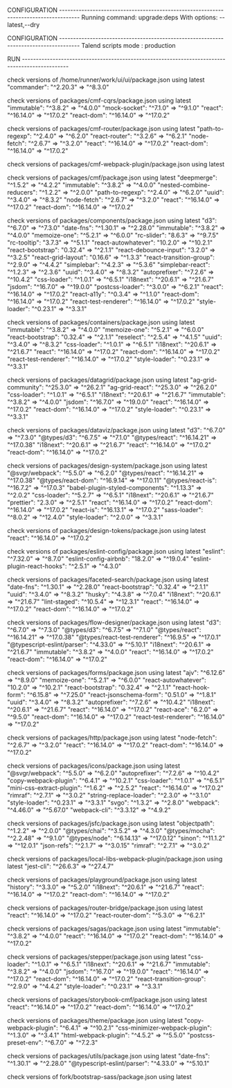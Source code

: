 
CONFIGURATION -------------------------------------------------------------------------------------
Running command: upgrade:deps With options: --latest,--dry

CONFIGURATION -------------------------------------------------------------------------------------
Talend scripts mode : production

RUN -----------------------------------------------------------------------------------------------

check versions of /home/runner/work/ui/ui/package.json using latest
"commander": "^2.20.3" => "^8.3.0"

check versions of packages/cmf-cqrs/package.json using latest
"immutable": "^3.8.2" => "^4.0.0"
"mock-socket": "^7.1.0" => "^9.1.0"
"react": "^16.14.0" => "^17.0.2"
"react-dom": "^16.14.0" => "^17.0.2"

check versions of packages/cmf-router/package.json using latest
"path-to-regexp": "^2.4.0" => "^6.2.0"
"react-router": "^3.2.6" => "^6.2.1"
"node-fetch": "^2.6.7" => "^3.2.0"
"react": "^16.14.0" => "^17.0.2"
"react-dom": "^16.14.0" => "^17.0.2"

check versions of packages/cmf-webpack-plugin/package.json using latest

check versions of packages/cmf/package.json using latest
"deepmerge": "^1.5.2" => "^4.2.2"
"immutable": "^3.8.2" => "^4.0.0"
"nested-combine-reducers": "^1.2.2" => "^2.0.0"
"path-to-regexp": "^2.4.0" => "^6.2.0"
"uuid": "^3.4.0" => "^8.3.2"
"node-fetch": "^2.6.7" => "^3.2.0"
"react": "^16.14.0" => "^17.0.2"
"react-dom": "^16.14.0" => "^17.0.2"

check versions of packages/components/package.json using latest
"d3": "^6.7.0" => "^7.3.0"
"date-fns": "^1.30.1" => "^2.28.0"
"immutable": "^3.8.2" => "^4.0.0"
"memoize-one": "^5.2.1" => "^6.0.0"
"rc-slider": "8.6.3" => "^9.7.5"
"rc-tooltip": "3.7.3" => "^5.1.1"
"react-autowhatever": "10.2.0" => "^10.2.1"
"react-bootstrap": "0.32.4" => "^2.1.1"
"react-debounce-input": "3.2.0" => "^3.2.5"
"react-grid-layout": "0.16.6" => "^1.3.3"
"react-transition-group": "^2.9.0" => "^4.4.2"
"simplebar": "^4.2.3" => "^5.3.6"
"simplebar-react": "^1.2.3" => "^2.3.6"
"uuid": "^3.4.0" => "^8.3.2"
"autoprefixer": "^7.2.6" => "^10.4.2"
"css-loader": "^1.0.1" => "^6.5.1"
"i18next": "^20.6.1" => "^21.6.7"
"jsdom": "^16.7.0" => "^19.0.0"
"postcss-loader": "^3.0.0" => "^6.2.1"
"react": "^16.14.0" => "^17.0.2"
"react-a11y": "^0.3.4" => "^1.1.0"
"react-dom": "^16.14.0" => "^17.0.2"
"react-test-renderer": "^16.14.0" => "^17.0.2"
"style-loader": "^0.23.1" => "^3.3.1"

check versions of packages/containers/package.json using latest
"immutable": "^3.8.2" => "^4.0.0"
"memoize-one": "^5.2.1" => "^6.0.0"
"react-bootstrap": "0.32.4" => "^2.1.1"
"reselect": "^2.5.4" => "^4.1.5"
"uuid": "^3.4.0" => "^8.3.2"
"css-loader": "^1.0.1" => "^6.5.1"
"i18next": "^20.6.1" => "^21.6.7"
"react": "^16.14.0" => "^17.0.2"
"react-dom": "^16.14.0" => "^17.0.2"
"react-test-renderer": "^16.14.0" => "^17.0.2"
"style-loader": "^0.23.1" => "^3.3.1"

check versions of packages/datagrid/package.json using latest
"ag-grid-community": "^25.3.0" => "^26.2.1"
"ag-grid-react": "^25.3.0" => "^26.2.0"
"css-loader": "^1.0.1" => "^6.5.1"
"i18next": "^20.6.1" => "^21.6.7"
"immutable": "^3.8.2" => "^4.0.0"
"jsdom": "^16.7.0" => "^19.0.0"
"react": "^16.14.0" => "^17.0.2"
"react-dom": "^16.14.0" => "^17.0.2"
"style-loader": "^0.23.1" => "^3.3.1"

check versions of packages/dataviz/package.json using latest
"d3": "^6.7.0" => "^7.3.0"
"@types/d3": "^6.7.5" => "^7.1.0"
"@types/react": "^16.14.21" => "^17.0.38"
"i18next": "^20.6.1" => "^21.6.7"
"react": "^16.14.0" => "^17.0.2"
"react-dom": "^16.14.0" => "^17.0.2"

check versions of packages/design-system/package.json using latest
"@svgr/webpack": "^5.5.0" => "^6.2.0"
"@types/react": "^16.14.21" => "^17.0.38"
"@types/react-dom": "^16.9.14" => "^17.0.11"
"@types/react-is": "^16.7.2" => "^17.0.3"
"babel-plugin-styled-components": "^1.13.3" => "^2.0.2"
"css-loader": "^5.2.7" => "^6.5.1"
"i18next": "^20.6.1" => "^21.6.7"
"prettier": "2.3.0" => "^2.5.1"
"react": "^16.14.0" => "^17.0.2"
"react-dom": "^16.14.0" => "^17.0.2"
"react-is": "^16.13.1" => "^17.0.2"
"sass-loader": "^8.0.2" => "^12.4.0"
"style-loader": "^2.0.0" => "^3.3.1"

check versions of packages/design-tokens/package.json using latest
"react": "^16.14.0" => "^17.0.2"

check versions of packages/eslint-config/package.json using latest
"eslint": "^7.32.0" => "^8.7.0"
"eslint-config-airbnb": "18.2.0" => "^19.0.4"
"eslint-plugin-react-hooks": "^2.5.1" => "^4.3.0"

check versions of packages/faceted-search/package.json using latest
"date-fns": "^1.30.1" => "^2.28.0"
"react-bootstrap": "0.32.4" => "^2.1.1"
"uuid": "^3.4.0" => "^8.3.2"
"husky": "^4.3.8" => "^7.0.4"
"i18next": "^20.6.1" => "^21.6.7"
"lint-staged": "^10.5.4" => "^12.3.1"
"react": "^16.14.0" => "^17.0.2"
"react-dom": "^16.14.0" => "^17.0.2"

check versions of packages/flow-designer/package.json using latest
"d3": "^6.7.0" => "^7.3.0"
"@types/d3": "^6.7.5" => "^7.1.0"
"@types/react": "^16.14.21" => "^17.0.38"
"@types/react-test-renderer": "^16.9.5" => "^17.0.1"
"@typescript-eslint/parser": "^4.33.0" => "^5.10.1"
"i18next": "^20.6.1" => "^21.6.7"
"immutable": "^3.8.2" => "^4.0.0"
"react": "^16.14.0" => "^17.0.2"
"react-dom": "^16.14.0" => "^17.0.2"

check versions of packages/forms/package.json using latest
"ajv": "^6.12.6" => "^8.9.0"
"memoize-one": "^5.2.1" => "^6.0.0"
"react-autowhatever": "10.2.0" => "^10.2.1"
"react-bootstrap": "0.32.4" => "^2.1.1"
"react-hook-form": "^6.15.8" => "^7.25.0"
"react-jsonschema-form": "0.51.0" => "^1.8.1"
"uuid": "^3.4.0" => "^8.3.2"
"autoprefixer": "^7.2.6" => "^10.4.2"
"i18next": "^20.6.1" => "^21.6.7"
"react": "^16.14.0" => "^17.0.2"
"react-ace": "6.2.0" => "^9.5.0"
"react-dom": "^16.14.0" => "^17.0.2"
"react-test-renderer": "^16.14.0" => "^17.0.2"

check versions of packages/http/package.json using latest
"node-fetch": "^2.6.7" => "^3.2.0"
"react": "^16.14.0" => "^17.0.2"
"react-dom": "^16.14.0" => "^17.0.2"

check versions of packages/icons/package.json using latest
"@svgr/webpack": "^5.5.0" => "^6.2.0"
"autoprefixer": "^7.2.6" => "^10.4.2"
"copy-webpack-plugin": "^6.4.1" => "^10.2.1"
"css-loader": "^1.0.1" => "^6.5.1"
"mini-css-extract-plugin": "^1.6.2" => "^2.5.2"
"react": "^16.14.0" => "^17.0.2"
"rimraf": "^2.7.1" => "^3.0.2"
"string-replace-loader": "^2.3.0" => "^3.1.0"
"style-loader": "^0.23.1" => "^3.3.1"
"svgo": "^1.3.2" => "^2.8.0"
"webpack": "^4.46.0" => "^5.67.0"
"webpack-cli": "^3.3.12" => "^4.9.2"

check versions of packages/jsfc/package.json using latest
"objectpath": "^1.2.2" => "^2.0.0"
"@types/chai": "^3.5.2" => "^4.3.0"
"@types/mocha": "^2.2.48" => "^9.1.0"
"@types/node": "^6.14.13" => "^17.0.12"
"sinon": "^11.1.2" => "^12.0.1"
"json-refs": "^2.1.7" => "^3.0.15"
"rimraf": "^2.7.1" => "^3.0.2"

check versions of packages/local-libs-webpack-plugin/package.json using latest
"jest-cli": "^26.6.3" => "^27.4.7"

check versions of packages/playground/package.json using latest
"history": "^3.3.0" => "^5.2.0"
"i18next": "^20.6.1" => "^21.6.7"
"react": "^16.14.0" => "^17.0.2"
"react-dom": "^16.14.0" => "^17.0.2"

check versions of packages/router-bridge/package.json using latest
"react": "^16.14.0" => "^17.0.2"
"react-router-dom": "^5.3.0" => "^6.2.1"

check versions of packages/sagas/package.json using latest
"immutable": "^3.8.2" => "^4.0.0"
"react": "^16.14.0" => "^17.0.2"
"react-dom": "^16.14.0" => "^17.0.2"

check versions of packages/stepper/package.json using latest
"css-loader": "^1.0.1" => "^6.5.1"
"i18next": "^20.6.1" => "^21.6.7"
"immutable": "^3.8.2" => "^4.0.0"
"jsdom": "^16.7.0" => "^19.0.0"
"react": "^16.14.0" => "^17.0.2"
"react-dom": "^16.14.0" => "^17.0.2"
"react-transition-group": "^2.9.0" => "^4.4.2"
"style-loader": "^0.23.1" => "^3.3.1"

check versions of packages/storybook-cmf/package.json using latest
"react": "^16.14.0" => "^17.0.2"
"react-dom": "^16.14.0" => "^17.0.2"

check versions of packages/theme/package.json using latest
"copy-webpack-plugin": "^6.4.1" => "^10.2.1"
"css-minimizer-webpack-plugin": "^1.3.0" => "^3.4.1"
"html-webpack-plugin": "^4.5.2" => "^5.5.0"
"postcss-preset-env": "^6.7.0" => "^7.2.3"

check versions of packages/utils/package.json using latest
"date-fns": "^1.30.1" => "^2.28.0"
"@typescript-eslint/parser": "^4.33.0" => "^5.10.1"

check versions of fork/bootstrap-sass/package.json using latest
